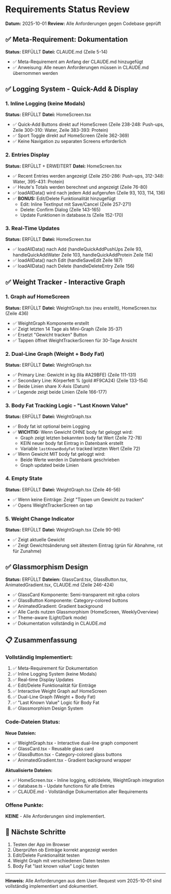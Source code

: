 # Requirements Status Review

**Datum:** 2025-10-01
**Review:** Alle Anforderungen gegen Codebase geprüft

## ✅ Meta-Requirement: Dokumentation

**Status:** ERFÜLLT
**Datei:** CLAUDE.md (Zeile 5-14)

- ✅ Meta-Requirement am Anfang der CLAUDE.md hinzugefügt
- ✅ Anweisung: Alle neuen Anforderungen müssen in CLAUDE.md übernommen werden

## ✅ Logging System - Quick-Add & Display

### 1. Inline Logging (keine Modals)
**Status:** ERFÜLLT
**Datei:** HomeScreen.tsx

- ✅ Quick-Add Buttons direkt auf HomeScreen (Zeile 238-248: Push-ups, Zeile 300-310: Water, Zeile 383-393: Protein)
- ✅ Sport Toggle direkt auf HomeScreen (Zeile 362-369)
- ✅ Keine Navigation zu separaten Screens erforderlich

### 2. Entries Display
**Status:** ERFÜLLT + ERWEITERT
**Datei:** HomeScreen.tsx

- ✅ Recent Entries werden angezeigt (Zeile 250-286: Push-ups, 312-348: Water, 395-431: Protein)
- ✅ Heute's Totals werden berechnet und angezeigt (Zeile 76-80)
- ✅ loadAllData() wird nach jedem Add aufgerufen (Zeile 93, 103, 114, 136)
- ✅ **BONUS:** Edit/Delete Funktionalität hinzugefügt
  - Edit: Inline TextInput mit Save/Cancel (Zeile 257-271)
  - Delete: Confirm Dialog (Zeile 143-165)
  - Update Funktionen in database.ts (Zeile 152-170)

### 3. Real-Time Updates
**Status:** ERFÜLLT
**Datei:** HomeScreen.tsx

- ✅ loadAllData() nach Add (handleQuickAddPushUps Zeile 93, handleQuickAddWater Zeile 103, handleQuickAddProtein Zeile 114)
- ✅ loadAllData() nach Edit (handleSaveEdit Zeile 187)
- ✅ loadAllData() nach Delete (handleDeleteEntry Zeile 156)

## ✅ Weight Tracker - Interactive Graph

### 1. Graph auf HomeScreen
**Status:** ERFÜLLT
**Datei:** WeightGraph.tsx (neu erstellt), HomeScreen.tsx (Zeile 436)

- ✅ WeightGraph Komponente erstellt
- ✅ Zeigt letzten 14 Tage als Mini-Graph (Zeile 35-37)
- ✅ Ersetzt "Gewicht tracken" Button
- ✅ Tappen öffnet WeightTrackerScreen für 30-Tage Ansicht

### 2. Dual-Line Graph (Weight + Body Fat)
**Status:** ERFÜLLT
**Datei:** WeightGraph.tsx

- ✅ Primary Line: Gewicht in kg (lila #A29BFE) (Zeile 111-131)
- ✅ Secondary Line: Körperfett % (gold #F9CA24) (Zeile 133-154)
- ✅ Beide Linien share X-Axis (Datum)
- ✅ Legende zeigt beide Linien (Zeile 166-177)

### 3. Body Fat Tracking Logic - "Last Known Value"
**Status:** ERFÜLLT
**Datei:** WeightGraph.tsx

- ✅ Body fat ist optional beim Logging
- ✅ **WICHTIG:** Wenn Gewicht OHNE body fat geloggt wird:
  - Graph zeigt letzten bekannten body fat Wert (Zeile 72-78)
  - KEIN neuer body fat Eintrag in Datenbank erstellt
  - Variable `lastKnownBodyFat` tracked letzten Wert (Zeile 72)
- ✅ Wenn Gewicht MIT body fat geloggt wird:
  - Beide Werte werden in Datenbank geschrieben
  - Graph updated beide Linien

### 4. Empty State
**Status:** ERFÜLLT
**Datei:** WeightGraph.tsx (Zeile 46-56)

- ✅ Wenn keine Einträge: Zeigt "Tippen um Gewicht zu tracken"
- ✅ Opens WeightTrackerScreen on tap

### 5. Weight Change Indicator
**Status:** ERFÜLLT
**Datei:** WeightGraph.tsx (Zeile 90-96)

- ✅ Zeigt aktuelle Gewicht
- ✅ Zeigt Gewichtsänderung seit ältestem Eintrag (grün für Abnahme, rot für Zunahme)

## ✅ Glassmorphism Design

**Status:** ERFÜLLT
**Dateien:** GlassCard.tsx, GlassButton.tsx, AnimatedGradient.tsx, CLAUDE.md (Zeile 246-424)

- ✅ GlassCard Komponente: Semi-transparent mit rgba colors
- ✅ GlassButton Komponente: Category-colored buttons
- ✅ AnimatedGradient: Gradient background
- ✅ Alle Cards nutzen Glassmorphism (HomeScreen, WeeklyOverview)
- ✅ Theme-aware (Light/Dark mode)
- ✅ Dokumentation vollständig in CLAUDE.md

## 📋 Zusammenfassung

### Vollständig Implementiert:
1. ✅ Meta-Requirement für Dokumentation
2. ✅ Inline Logging System (keine Modals)
3. ✅ Real-time Display Updates
4. ✅ Edit/Delete Funktionalität für Einträge
5. ✅ Interactive Weight Graph auf HomeScreen
6. ✅ Dual-Line Graph (Weight + Body Fat)
7. ✅ "Last Known Value" Logic für Body Fat
8. ✅ Glassmorphism Design System

### Code-Dateien Status:

**Neue Dateien:**
- ✅ WeightGraph.tsx - Interactive dual-line graph component
- ✅ GlassCard.tsx - Reusable glass card
- ✅ GlassButton.tsx - Category-colored glass buttons
- ✅ AnimatedGradient.tsx - Gradient background wrapper

**Aktualisierte Dateien:**
- ✅ HomeScreen.tsx - Inline logging, edit/delete, WeightGraph integration
- ✅ database.ts - Update functions für alle Entries
- ✅ CLAUDE.md - Vollständige Dokumentation aller Requirements

### Offene Punkte:
**KEINE** - Alle Anforderungen sind implementiert.

## 🎯 Nächste Schritte

1. Testen der App im Browser
2. Überprüfen ob Einträge korrekt angezeigt werden
3. Edit/Delete Funktionalität testen
4. Weight Graph mit verschiedenen Daten testen
5. Body Fat "last known value" Logic testen

---

**Hinweis:** Alle Anforderungen aus dem User-Request vom 2025-10-01 sind vollständig implementiert und dokumentiert.
